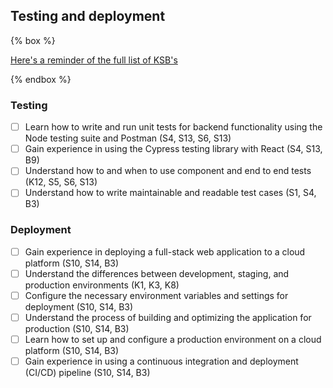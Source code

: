 ## Testing and deployment

{% box %}

[Here's a reminder of the full list of KSB's](/course/ksb)

{% endbox %}

### Testing

- [ ] Learn how to write and run unit tests for backend functionality using the Node testing suite and Postman  (S4, S13, S6, S13)
- [ ] Gain experience in using the Cypress testing library with React (S4, S13, B9)
- [ ] Understand how to and when to use component and end to end tests (K12, S5, S6, S13)
- [ ] Understand how to write maintainable and readable test cases (S1, S4, B3)

### Deployment

- [ ] Gain experience in deploying a full-stack web application to a cloud platform (S10, S14, B3)
- [ ] Understand the differences between development, staging, and production environments (K1, K3, K8)
- [ ] Configure the necessary environment variables and settings for deployment (S10, S14, B3)
- [ ] Understand the process of building and optimizing the application for production (S10, S14, B3)
- [ ] Learn how to set up and configure a production environment on a cloud platform (S10, S14, B3)
- [ ] Gain experience in using a continuous integration and deployment (CI/CD) pipeline (S10, S14, B3)
